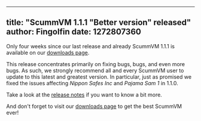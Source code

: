 
---
title: "ScummVM 1.1.1 \"Better version\" released"
author: Fingolfin
date: 1272807360
---

Only four weeks since our last release and already ScummVM 1.1.1 is available on our [downloads page](/downloads/).

This release concentrates primarily on fixing bugs, bugs, and even more bugs. As such, we strongly recommend all and every ScummVM user to update to this latest and greatest version. In particular, just as promised we fixed the issues affecting *Nippon Safes Inc* and *Pajama Sam 1* in 1.1.0.

Take a look at the [release notes](/frs/scummvm/1.1.1/ReleaseNotes) if you want to know a bit more.

And don't forget to visit our [downloads page](/downloads/) to get the best ScummVM ever!

